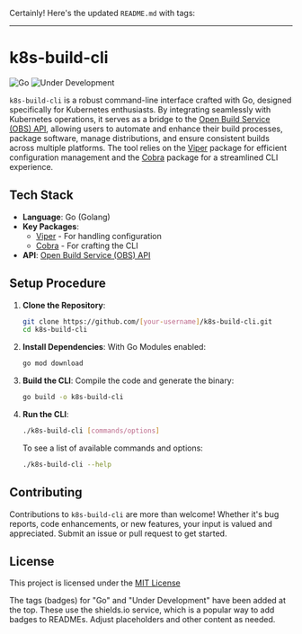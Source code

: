 Certainly! Here's the updated `README.md` with tags:

---

# k8s-build-cli 
![Go](https://img.shields.io/badge/-Go-blue) ![Under Development](https://img.shields.io/badge/-Under%20Development-orange)

`k8s-build-cli` is a robust command-line interface crafted with Go, designed specifically for Kubernetes enthusiasts. By integrating seamlessly with Kubernetes operations, it serves as a bridge to the [Open Build Service (OBS) API](https://openbuildservice.org/), allowing users to automate and enhance their build processes, package software, manage distributions, and ensure consistent builds across multiple platforms. The tool relies on the [Viper](https://github.com/spf13/viper) package for efficient configuration management and the [Cobra](https://github.com/spf13/cobra) package for a streamlined CLI experience.

## Tech Stack

- **Language**: Go (Golang)
- **Key Packages**:
  - [Viper](https://github.com/spf13/viper) - For handling configuration
  - [Cobra](https://github.com/spf13/cobra) - For crafting the CLI
- **API**: [Open Build Service (OBS) API](https://openbuildservice.org/)
  
## Setup Procedure

1. **Clone the Repository**:
   ```bash
   git clone https://github.com/[your-username]/k8s-build-cli.git
   cd k8s-build-cli
   ```

2. **Install Dependencies**:
   With Go Modules enabled:
   ```bash
   go mod download
   ```

3. **Build the CLI**:
   Compile the code and generate the binary:
   ```bash
   go build -o k8s-build-cli
   ```

4. **Run the CLI**:
   ```bash
   ./k8s-build-cli [commands/options]
   ```
   To see a list of available commands and options:
   ```bash
   ./k8s-build-cli --help
   ```

## Contributing

Contributions to `k8s-build-cli` are more than welcome! Whether it's bug reports, code enhancements, or new features, your input is valued and appreciated. Submit an issue or pull request to get started.

## License

This project is licensed under the [MIT License](https:github.com/kunxl.gg/k8s-build-cli/LICENSE.md)


The tags (badges) for "Go" and "Under Development" have been added at the top. These use the shields.io service, which is a popular way to add badges to READMEs. Adjust placeholders and other content as needed.
